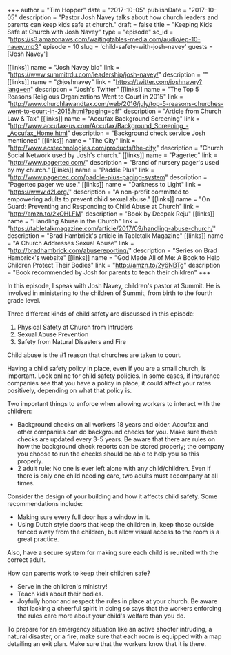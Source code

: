 +++
author = "Tim Hopper"
date = "2017-10-05"
publishDate = "2017-10-05"
description = "Pastor Josh Navey talks about how church leaders and parents can keep kids safe at church."
draft = false
title = "Keeping Kids Safe at Church with Josh Navey"
type = "episode"
sc_id = "https://s3.amazonaws.com/waitingtables-media.com/audio/ep-10-navey.mp3"
episode = 10
slug = 'child-safety-with-josh-navey'
guests = ['Josh Navey']

[[links]]
name = "Josh Navey bio"
link = "https://www.summitrdu.com/leadership/josh-navey/"
description = ""
[[links]]
name = "@joshnavey"
link = "https://twitter.com/joshnavey?lang=en"
description = "Josh's Twitter"
[[links]]
name = "The Top 5 Reasons Religious Organizations Went to Court in 2015"
link = "http://www.churchlawandtax.com/web/2016/july/top-5-reasons-churches-went-to-court-in-2015.html?paging=off"
description = "Article from Church Law & Tax"
[[links]]
name = "Accufax Background Screening"
link = "http://www.accufax-us.com/Accufax/Background_Screening_-_Accufax_Home.html"
description = "Background check service Josh mentioned"
[[links]]
name = "The City"
link = "http://www.acstechnologies.com/products/the-city"
description = "Church Social Network used by Josh's church."
[[links]]
name = "Pagertec"
link = "http://www.pagertec.com/"
description = "Brand of nursery pager's used by my church."
[[links]]
name = "Paddle Plus"
link = "http://www.pagertec.com/paddle-plus-paging-system"
description = "Pagertec pager we use."
[[links]]
name = "Darkness to Light"
link = "https://www.d2l.org/"
description = "A non-profit committed to empowering adults to prevent child sexual abuse."
[[links]]
name = "On Guard: Preventing and Responding to Child Abuse at Church"
link = "http://amzn.to/2xOHLFM"
description = "Book by Deepak Reju"
[[links]]
name = "Handling Abuse in the Church"
link = "https://tabletalkmagazine.com/article/2017/09/handling-abuse-church/"
description = "Brad Hambrick's article in Tabletalk Magazine"
[[links]]
name = "A Church Addresses Sexual Abuse"
link = "http://bradhambrick.com/abusereporting/"
description = "Series on Brad Hambrick's website"
[[links]]
name = "God Made All of Me: A Book to Help Children Protect Their Bodies"
link = "http://amzn.to/2y6NBTg"
description = "Book recommended by Josh for parents to teach their children"
+++

In this episode, I speak with Josh Navey, children's pastor at Summit. He is involved in ministering to the children of Summit, from birth to the fourth grade level.

Three different kinds of child safety are discussed in this episode:

1. Physical Safety at Church from Intruders
2. Sexual Abuse Prevention
3. Safety from Natural Disasters and Fire

Child abuse is the #1 reason that churches are taken to court.

Having a child safety policy in place, even if you are a small church, is important. Look online for child safety policies. In some cases, if insurance companies see that you have a policy in place, it could affect your rates positively, depending on what that policy is.

Two important things to enforce when allowing workers to interact with the children:

* Background checks on all workers 18 years and older. Accufax and other companies can do background checks for you. Make sure these checks are updated every 3-5 years. Be aware that there are rules on how the background check reports can be stored properly; the company you choose to run the checks should be able to help you so this properly.
* 2 adult rule: No one is ever left alone with any child/children. Even if there is only one child needing care, two adults must accompany at all times.

Consider the design of your building and how it affects child safety. Some recommendations include:

* Making sure every full door has a window in it.
* Using Dutch style doors that keep the children in, keep those outside fenced away from the children, but allow visual access to the room is a great practice.

Also, have a secure system for making sure each child is reunited with the correct adult.

How can parents work to keep their children safe?

* Serve in the children's ministry!
* Teach kids about their bodies.
* Joyfully honor and respect the rules in place at your church. Be aware that lacking a cheerful spirit in doing so says that the workers enforcing the rules care more about your child's welfare than you do.

To prepare for an emergency situation like an active shooter intruding, a natural disaster, or a fire, make sure that each room is equipped with a map detailing an exit plan. Make sure that the workers know that it is there.
